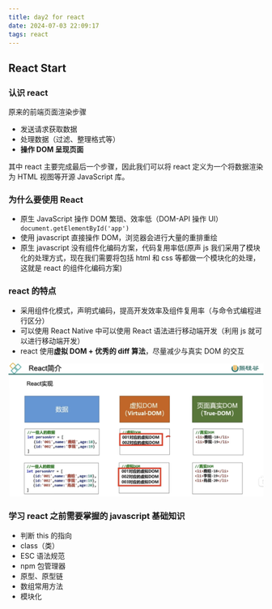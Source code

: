 ```yaml
---
title: day2 for react
date: 2024-07-03 22:09:17
tags: react
---
```


## React Start

### 认识 react

原来的前端页面渲染步骤

- 发送请求获取数据
- 处理数据（过滤、整理格式等）
- **操作 DOM 呈现页面**

其中 react 主要完成最后一个步骤，因此我们可以将 react 定义为一个将数据渲染为 HTML 视图等开源 JavaScript 库。

### 为什么要使用 React

- 原生 JavaScript 操作 DOM 繁琐、效率低（DOM-API 操作 UI）`document.getElementById('app')`
- 使用 javascript 直接操作 DOM，浏览器会进行大量的重排重绘
- 原生 javascript 没有组件化编码方案，代码复用率低(原声 js 我们采用了模块化的处理方式，现在我们需要将包括 html 和 css 等都做一个模块化的处理，这就是 react 的组件化编码方案)

### react 的特点

- 采用组件化模式，声明式编码，提高开发效率及组件复用率（与命令式编程进行区分）
- 可以使用 React Native 中可以使用 React 语法进行移动端开发（利用 js 就可以进行移动端开发）
- react 使用**虚拟 DOM + 优秀的 diff 算法**，尽量减少与真实 DOM 的交互

![虚拟DOM示意图](../../assets/虚拟DOM示意图.png "虚拟DOM示意图")

### 学习 react 之前需要掌握的 javascript 基础知识

- 判断 this 的指向
- class（类）
- ESC 语法规范
- npm 包管理器
- 原型、原型链
- 数组常用方法
- 模块化
